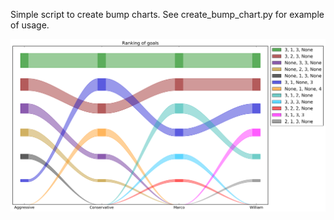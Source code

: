 Simple script to create bump charts.
See create_bump_chart.py for example of usage.

![bump chart example](bumps.png)
